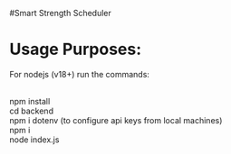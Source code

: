 #Smart Strength Scheduler 

# Usage Purposes:
For nodejs (v18+)
run the commands:

<br>npm install
<br>cd backend
<br>npm i dotenv (to configure api keys from local machines)
<br>npm i
<br>node index.js


